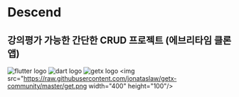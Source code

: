 # Descend
## 강의평가 가능한 간단한 CRUD 프로젝트 (에브리타임 클론앱)
    
      
      
      
![flutter logo](https://img.shields.io/badge/flutter-02569B?style=flat&logo=flutter)
![dart logo](https://img.shields.io/badge/Dart-0175C2?style=flat&logo=dart)
![getx logo]()
<img src="https://raw.githubusercontent.com/jonataslaw/getx-community/master/get.png  width="400" height="100"/>
